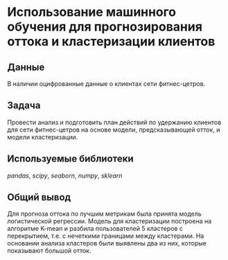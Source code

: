 # Использование машинного обучения для прогнозирования оттока и кластеризации клиентов


## Данные

В наличии оцифрованные данные о клиентах сети фитнес-цетров.

## Задача

Провести анализ и подготовить план действий по удержанию клиентов для сети фитнес-цетров на основе модели, предсказывающей отток, и модели кластеризации.

## Используемые библиотеки
*pandas*, *scipy*, *seaborn*, *numpy*, *sklearn*

## Общий вывод

Для прогноза оттока по лучшим метрикам была принята модель логистической регрессии. Модель для кластеризации построена на алгоритме K-mean и разбила пользователей 5 кластеров с перекрытием, т.е. с нечеткими границами между кластерами. На основании анализа кластеров были выявлены два из них, которые показывают большой отток.


